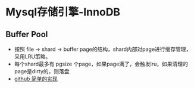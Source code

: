 # Mysql存储引擎-InnoDB

## Buffer Pool

- 按照 file -> shard -> buffer page的结构，shard内部对page进行缓存管理，采用LRU策略。
- 每个shard最多有 pgsize 个page，如果page满了，会触发lru，如果清理的page是dirty的，则落盘
- [github 简单的实现](https://github.com/Draymonders/bfile)
